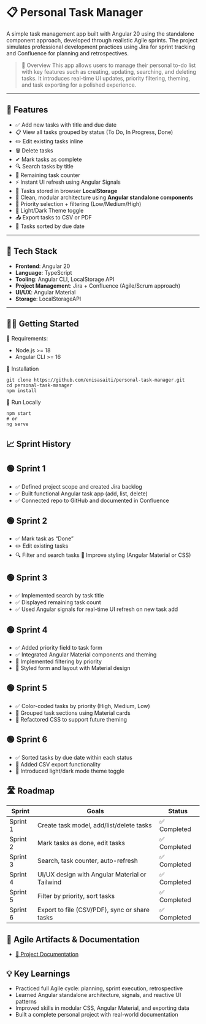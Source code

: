 # 📋 Personal Task Manager

A simple task management app built with Angular 20 using the standalone component approach, developed through realistic Agile sprints. The project simulates professional development practices using Jira for sprint tracking and Confluence for planning and retrospectives.

> 🚀 Overview
This app allows users to manage their personal to-do list with key features such as creating, updating, searching, and deleting tasks. It introduces real-time UI updates, priority filtering, theming, and task exporting for a polished experience.
---

## 🔧 Features

- ✅ Add new tasks with title and due date
- 📋 View all tasks grouped by status (To Do, In Progress, Done)
- ✏️ Edit existing tasks inline
- 🗑 Delete tasks
- ✔ Mark tasks as complete
- 🔍 Search tasks by title
- 🧶 Remaining task counter
- ⚡ Instant UI refresh using Angular Signals
- 💾 Tasks stored in browser **LocalStorage**
- 📁 Clean, modular architecture using **Angular standalone components**
- 🎨 Priority selection + filtering (Low/Medium/High)
- 🎨 Light/Dark Theme toggle
- 📤 Export tasks to CSV or PDF
- 📅 Tasks sorted by due date

---

## 📂 Tech Stack

- **Frontend**: Angular 20
- **Language**: TypeScript
- **Tooling**: Angular CLI, LocalStorage API
- **Project Management**: Jira + Confluence (Agile/Scrum approach)
- **UI/UX**: Angular Material
- **Storage**: LocalStorageAPI

---

## 🧑‍💻 Getting Started
📅 Requirements:
  - Node.js >= 18
  - Angular CLI >= 16

 📅 Installation
  ```
  git clone https://github.com/enisasaiti/personal-task-manager.git
  cd personal-task-manager
  npm install
  ```
 🚀 Run Locally
  ```
  npm start
  # or
  ng serve
  ```

## 📈 Sprint History

## 🟢 Sprint 1
- ✅ Defined project scope and created Jira backlog
- ✅ Built functional Angular task app (add, list, delete)
- ✅ Connected repo to GitHub and documented in Confluence

## 🟢 Sprint 2
- ✅ Mark task as “Done”
- ✏️ Edit existing tasks
- 🔍 Filter and search tasks
🎨 Improve styling (Angular Material or CSS)

## 🟢 Sprint 3
- ✅ Implemented search by task title
- ✅ Displayed remaining task count
- ✅ Used Angular signals for real-time UI refresh on new task add

## 🟢 Sprint 4
- ✅ Added priority field to task form
- ✅ Integrated Angular Material components and theming
- 🔄 Implemented filtering by priority
- 🎨 Styled form and layout with Material design

## 🟢 Sprint 5
- ✅ Color-coded tasks by priority (High, Medium, Low)
- 🌈 Grouped task sections using Material cards
- 🌟 Refactored CSS to support future theming

## 🟢 Sprint 6
- ✅ Sorted tasks by due date within each status
- 📄 Added CSV export functionality
- 🌚 Introduced light/dark mode theme toggle


## 🛣️ Roadmap

| Sprint     | Goals                                         | Status         |
|------------|-----------------------------------------------|----------------|
| Sprint 1   | Create task model, add/list/delete tasks      | ✅ Completed    |
| Sprint 2   | Mark tasks as done, edit tasks                | ✅ Completed    |
| Sprint 3   | Search, task counter, auto-refresh            | ✅ Completed    |
| Sprint 4   | UI/UX design with Angular Material or Tailwind| ✅ Completed    |
| Sprint 5   | Filter by priority, sort tasks                | ✅ Completed    |
| Sprint 6   | Export to file (CSV/PDF), sync or share tasks | ✅ Completed    |


## 📃 Agile Artifacts & Documentation
- [📘 Project Documentation](./documentation/documentation/)
  
## 💡 Key Learnings
- Practiced full Agile cycle: planning, sprint execution, retrospective
- Learned Angular standalone architecture, signals, and reactive UI patterns
- Improved skills in modular CSS, Angular Material, and exporting data
- Built a complete personal project with real-world documentation
